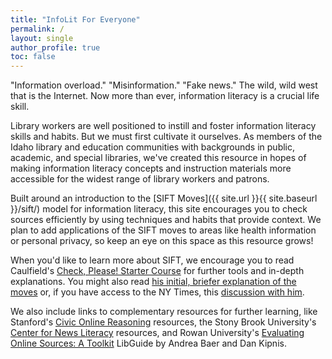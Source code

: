 ```yaml
---
title: "InfoLit For Everyone"
permalink: /
layout: single
author_profile: true
toc: false
---
```


"Information overload." "Misinformation." "Fake news." The wild, wild west that is the Internet. Now more than ever, information literacy is a crucial life skill.  

Library workers are well positioned to instill and foster information literacy skills and habits. But we must first cultivate it ourselves. As members of the Idaho library and education communities with backgrounds in public, academic, and special libraries, we've created this resource in hopes of making information literacy concepts and instruction materials more accessible for the widest range of library workers and patrons.  

Built around an introduction to the [SIFT Moves]({{ site.url }}{{ site.baseurl }}/sift/) model for information literacy, this site encourages you to check sources efficiently by using techniques and habits that provide context. We plan to add applications of the SIFT moves to areas like health information or personal privacy, so keep an eye on this space as this resource grows!  

When you'd like to learn more about SIFT, we encourage you to read Caulfield's [Check, Please! Starter Course](https://www.notion.so/Check-Please-Starter-Course-ae34d043575e42828dc2964437ea4eed) for further tools and in-depth explanations. You might also read [his initial, briefer explanation of the moves](https://hapgood.us/2019/06/19/sift-the-four-moves/) or, if you have access to the NY Times, this [discussion with him](https://www.nytimes.com/2021/02/18/opinion/fake-news-media-attention.html).  

We also include links to complementary resources for further learning, like Stanford's [Civic Online Reasoning](https://cor.stanford.edu/) resources, the Stony Brook University's [Center for News Literacy](http://www.centerfornewsliteracy.org/) resources, and Rowan University's [Evaluating Online Sources: A Toolkit](https://libguides.rowan.edu/EvaluatingOnlineSources) LibGuide by Andrea Baer and Dan Kipnis.  